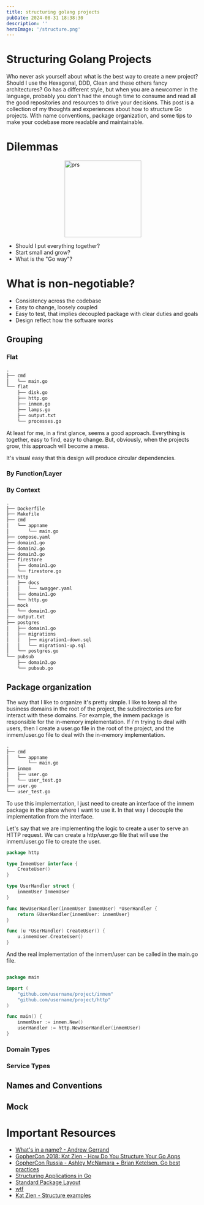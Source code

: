 ```yaml
---
title: structuring golang projects
pubDate: 2024-08-31 18:38:30
description: ''
heroImage: '/structure.png'
---
```


# Structuring Golang Projects


Who never ask yourself about what is the best way to create a new project? Should I use the Hexagonal, DDD, Clean and these others fancy architectures? Go has a different style, but when you are a newcomer in the language, probably you don't had the enough time to consume and read all the good repositories and resources to drive your decisions. This post is a collection of my thoughts and experiences about how to structure Go projects. With name conventions, package organization, and some tips to make your codebase more readable and maintainable.

# Dilemmas

<div style="display: flex; justify-content: center;">
    <img src="/structure1.png" alt="prs" style="width:200px;"/>
</div>

- Should I put everything together?
- Start small and grow?
- What is the "Go way"?


# What is non-negotiable?

- Consistency across the codebase
- Easy to change, loosely coupled
- Easy to test, that implies decoupled package with clear duties and goals
- Design reflect how the software works

## Grouping

### Flat

```txt
.
├── cmd
│   └── main.go
└── flat
    ├── disk.go
    ├── http.go
    ├── inmem.go
    ├── lamps.go
    ├── output.txt
    └── processes.go

```

At least for me, in a first glance, seems a good approach. Everything is together, easy to find, easy to change. But, obviously, when the projects grow, this approach will become a mess.

It's visual easy that this design will produce circular dependencies.


### By Function/Layer
### By Context

```txt
.
├── Dockerfile
├── Makefile
├── cmd
│   └── appname
│       └── main.go
├── compose.yaml
├── domain1.go
├── domain2.go
├── domain3.go
├── firestore
│   ├── domain1.go
│   └── firestore.go
├── http
│   ├── docs
│   │   └── swagger.yaml
│   ├── domain1.go
│   └── http.go
├── mock
│   └── domain1.go
├── output.txt
├── postgres
│   ├── domain1.go
│   ├── migrations
│   │   ├── migration1-down.sql
│   │   └── migration1-up.sql
│   └── postgres.go
└── pubsub
    ├── domain3.go
    └── pubsub.go
```

## Package organization

The way that I like to organize it's pretty simple. I like to keep all the business domains in the root of the project, the subdirectories are for interact with these domains. For example, the inmem package is responsible for the in-memory implementation. If i'm trying to deal with users, then I create a user.go file in the root of the project, and the inmem/user.go file to deal with the in-memory implementation.

```txt
.
├── cmd
│   └── appname
│       └── main.go
├── inmem
│   ├── user.go
│   └── user_test.go
├── user.go
└── user_test.go
```

To use this implementation, I just need to create an interface of the inmem package in the place where I want to use it. In that way I decouple the implementation from the interface.

Let's say that we are implementing the logic to create a user to serve an HTTP request. We can create a http/user.go file that will use the inmem/user.go file to create the user.

```go
package http

type InmemUser interface {
    CreateUser()
}

type UserHandler struct {
    inmemUser InmemUser
}

func NewUserHandler(inmemUser InmemUser) *UserHandler {
    return &UserHandler{inmemUser: inmemUser}
}

func (u *UserHandler) CreateUser() {
    u.inmemUser.CreateUser()
}
```

And the real implementation of the inmem/user can be called in the main.go file.

```go

package main

import (
    "github.com/username/project/inmem"
    "github.com/username/project/http"
)

func main() {
    inmemUser := inmen.New()
    userHandler := http.NewUserHandler(inmemUser)
}
```


### Domain Types
### Service Types

## Names and Conventions

## Mock


# Important Resources

- [What's in a name? - Andrew Gerrand](https://go.dev/talks/2014/names.slide#19)
- [GopherCon 2018: Kat Zien - How Do You Structure Your Go Apps](https://www.youtube.com/watch?v=oL6JBUk6tj0)
- [GopherCon Russia - Ashley McNamara + Brian Ketelsen. Go best practices](https://www.youtube.com/watch?v=MzTcsI6tn-0)
- [Structuring Applications in Go](https://medium.com/@benbjohnson/3b04be4ff091)
- [Standard Package Layout](https://medium.com/@benbjohnson/standard-package-layout-7cdbc8391fc1)
- [wtf](https://github.com/benbjohnson/wtf/tree/main)
- [Kat Zien - Structure examples](https://github.com/katzien/go-structure-examples/tree/master)
